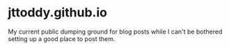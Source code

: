 # jttoddy.github.io
My current public dumping ground for blog posts while I can't be bothered setting up a good place to post them.
